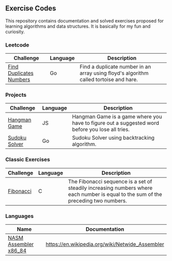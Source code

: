 ## Exercise Codes

This repository contains documentation and solved exercises proposed for learning algorithms and data structures. It is 
basically for my fun and curiosity.

### Leetcode
| Challenge                                                           | Language | Description                                                                           |
|---------------------------------------------------------------------|----------|---------------------------------------------------------------------------------------|
| [Find Duplicates Numbers](./leetcode/find-duplicates-tortoise-hare) | Go       | Find a duplicate number in an array using floyd's algorithm called tortoise and hare. |

### Projects
| Challenge                                 | Language | Description                                                                                     |
|-------------------------------------------|----------|-------------------------------------------------------------------------------------------------|
| [Hangman Game](./projects/hangman-game)   | JS       | Hangman Game is a game where you have to figure out a suggested word before you lose all tries. |
| [Sudoku Solver](./projects/sudoku-solver) | Go       | Sudoku Solver using backtracking algorithm.                                                     |

### Classic Exercises
| Challenge                                  | Language | Description                                                                                                                        |
|--------------------------------------------|----------|------------------------------------------------------------------------------------------------------------------------------------|
| [Fibonacci](./classic-exercises/fibonacci) | C        | The Fibonacci sequence is a set of steadily increasing numbers where each number is equal to the sum of the preceding two numbers. |

### Languages
| Name                                                  | Documentation                                   |
|-------------------------------------------------------|-------------------------------------------------|
| [NASM Assembler x86_84](./languages/assembler_x86_64) | https://en.wikipedia.org/wiki/Netwide_Assembler |
